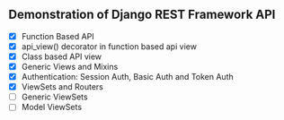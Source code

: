 ## Demonstration of Django REST Framework API

- [X] Function Based API
- [x] api_view() decorator in function based api view
- [x] Class based API view
- [x] Generic Views and Mixins
- [X] Authentication: Session Auth, Basic Auth and Token Auth
- [X] ViewSets and Routers
- [ ] Generic ViewSets
- [ ] Model ViewSets